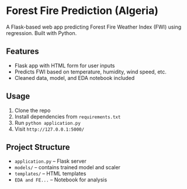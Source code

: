  # Forest Fire Prediction (Algeria)




A Flask-based web app predicting Forest Fire Weather Index (FWI) using regression. Built with Python.

## Features
- Flask app with HTML form for user inputs
- Predicts FWI based on temperature, humidity, wind speed, etc.
- Cleaned data, model, and EDA notebook included

## Usage
1. Clone the repo
2. Install dependencies from `requirements.txt`
3. Run `python application.py`
4. Visit `http://127.0.0.1:5000/`

## Project Structure
- `application.py` – Flask server
- `models/` – contains trained model and scaler
- `templates/` – HTML templates
- `EDA and FE...` – Notebook for analysis


